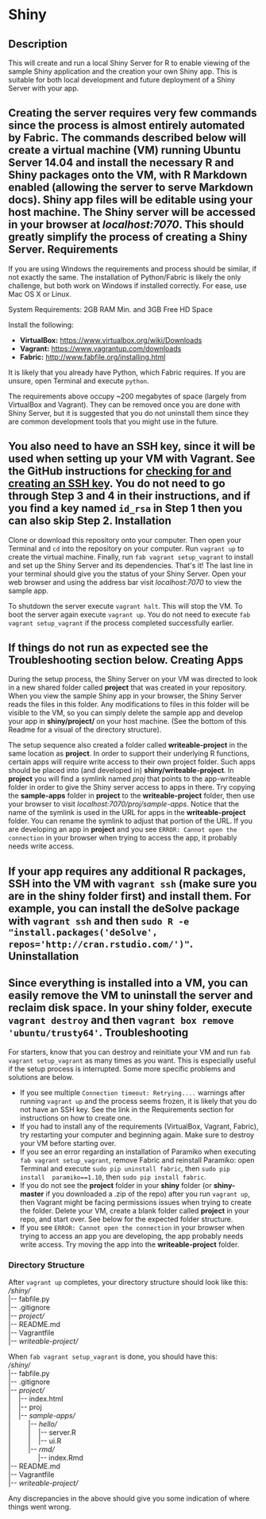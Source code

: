 Shiny
=====
Description
-----------
This will create and run a local Shiny Server for R to enable viewing of the 
sample Shiny application and the creation your own Shiny app. This is 
suitable for both local development and future deployment of a Shiny Server 
with your app.

Creating the server requires very few commands since the process is 
almost entirely automated by Fabric. The commands described below will create
a virtual machine (VM) running Ubuntu Server 14.04 and install the necessary 
R and Shiny packages onto the VM, with R Markdown enabled (allowing the 
server to serve Markdown docs). Shiny app files will be editable using your 
host machine. The Shiny server will be accessed in your browser at 
*localhost:7070*. This should greatly simplify the process of creating a 
Shiny Server.
Requirements
------------
If you are using Windows the requirements and process should be similar, 
if not exactly the same. The installation of Python/Fabric is likely the 
only challenge, but both work on Windows if installed correctly. For ease, 
use Mac OS X or Linux.

System Requirements: 2GB RAM Min. and 3GB Free HD Space

Install the following:

+ **VirtualBox:** https://www.virtualbox.org/wiki/Downloads
+ **Vagrant:** https://www.vagrantup.com/downloads
+ **Fabric:** http://www.fabfile.org/installing.html

It is likely that you already have Python, which Fabric requires. If you are 
unsure, open Terminal and execute `python`.

The requirements above occupy ~200 megabytes of space (largely from 
VirtualBox and Vagrant). They can be removed once you are done with Shiny 
Server, but it is suggested that you do not uninstall them since they are 
common development tools that you might use in the future.

You also need to have an SSH key, since it will be used when setting up your 
VM with Vagrant. See the GitHub instructions for [checking for and creating 
an SSH key][1]. You do not need to go through Step 3 and 4 in their 
instructions, and if you find a key named `id_rsa` in Step 1 then you can 
also skip Step 2.
Installation
------------
Clone or download this repository onto your computer. Then open your Terminal
and `cd` into the repository on your computer. Run `vagrant up` to create 
the virtual machine. Finally, run `fab vagrant setup_vagrant` to install and
set up the Shiny Server and its dependencies. That's it! The last line in 
your terminal should give you the status of your Shiny Server. Open your 
web browser and using the address bar visit *localhost:7070* to view the 
sample app.

To shutdown the server execute `vagrant halt`. This will stop the VM. To boot 
the server again execute `vagrant up`. You do not need to execute `fab 
vagrant setup_vagrant` if the process completed successfully earlier.

If things do not run as expected see the Troubleshooting section below. 
Creating Apps
-------------
During the setup process, the Shiny Server on your VM was directed to look in a 
new shared folder called **project** that was created in your repository. When 
you view the sample Shiny app in your browser, the Shiny Server reads the 
files in this folder. Any modifications to files in this folder will be 
visible to the VM, so you can simply delete the sample app and develop your app
in **shiny/project/** on your host machine. (See the bottom of this Readme for
a visual of the directory structure).

The setup sequence also created a folder called **writeable-project** in the 
same location as **project**. In order to support their underlying R functions, 
certain apps will require write access to their own project folder. Such apps
should be placed into (and developed in) **shiny/writeable-project**. In
**project** you will find a symlink named *proj* that points to the
app-writeable folder in order to give the Shiny server access to apps in there. 
Try copying the **sample-apps** folder in **project** to the 
**writeable-project** folder, then use your browser to visit
*localhost:7070/proj/sample-apps*. Notice that the name of the symlink is used
in the URL for apps in the **writeable-project** folder. You can rename the
symlink to adjust that portion of the URL. If you are developing an app in
**project** and you see `ERROR: Cannot open the connection` in your 
browser when trying to access the app, it probably needs write access.

If your app requires any additional R packages, SSH into the VM with `vagrant
ssh` (make sure you are in the **shiny** folder first) and install them. For 
example, you can install the deSolve package with `vagrant ssh` and then 
`sudo R -e "install.packages('deSolve', repos='http://cran.rstudio.com/')"`. 
Uninstallation
--------------
Since everything is installed into a VM, you can easily remove the VM to 
uninstall the server and reclaim disk space. In your **shiny** folder, 
execute `vagrant destroy` and then `vagrant box remove 'ubuntu/trusty64'`.
Troubleshooting
---------------
For starters, know that you can destroy and reinitiate your VM and run 
`fab vagrant setup_vagrant` as many times as you want. This is especially 
useful if the setup process is interrupted. Some more specific problems and 
solutions are below.

+ If you see multiple `Connection timeout: Retrying....` warnings after running 
`vagrant up` and the process seems frozen, it is likely that you do not have an 
SSH key. See the link in the Requirements section for instructions on how to
create one.
+ If you had to install any of the requirements (VirtualBox, Vagrant, 
Fabric), try restarting your computer and beginning again. Make sure to 
destroy your VM before starting over.
+ If you see an error regarding an installation of Paramiko when executing 
`fab vagrant setup_vagrant`, remove Fabric and reinstall Paramiko: open 
Terminal and execute `sudo pip uninstall fabric`, then `sudo pip install 
paramiko==1.10`, then `sudo pip install fabric`.
+ If you do not see the **project** folder in your **shiny** folder (or 
**shiny-master** if you downloaded a .zip of the repo) after you run `vagrant
up`, then Vagrant might be facing permissions issues when trying to 
create the folder. Delete your VM, create a blank folder called **project** 
in your repo, and start over. See below for the expected folder structure.
+ If you see `ERROR: Cannot open the connection` in your browser when trying 
to access an app you are developing, the app probably needs write access. Try
moving the app into the **writeable-project** folder.

### Directory Structure
After `vagrant up` completes, your directory structure should look like this:  
*/shiny/*  
|-- fabfile.py  
|-- .gitignore  
|-- *project/*  
|-- README.md  
|-- Vagrantfile  
|-- *writeable-project/*

When `fab vagrant setup_vagrant` is done, you should have this:  
*/shiny/*  
|-- fabfile.py  
|-- .gitignore  
|-- *project/*  
|&nbsp;&nbsp;&nbsp; |-- index.html  
|&nbsp;&nbsp;&nbsp; |-- proj  
|&nbsp;&nbsp;&nbsp; |-- *sample-apps/*  
|&nbsp;&nbsp;&nbsp;&nbsp;&nbsp;&nbsp;&nbsp;&nbsp; |-- *hello/*  
|&nbsp;&nbsp;&nbsp;&nbsp;&nbsp;&nbsp;&nbsp;&nbsp;&nbsp;|&nbsp;
&nbsp; |-- server.R  
|&nbsp;&nbsp;&nbsp;&nbsp;&nbsp;&nbsp;&nbsp;&nbsp;&nbsp;|&nbsp;
&nbsp; |-- ui.R  
|&nbsp;&nbsp;&nbsp;&nbsp;&nbsp;&nbsp;&nbsp;&nbsp; |-- *rmd/*  
|&nbsp;&nbsp;&nbsp;&nbsp;&nbsp;&nbsp;&nbsp;&nbsp;&nbsp;&nbsp;&nbsp;
&nbsp; |-- index.Rmd  
|-- README.md  
|-- Vagrantfile  
|-- *writeable-project/*

Any discrepancies in the above should give you some indication of where 
things went wrong.

[1]: https://help.github.com/articles/generating-ssh-keys/
